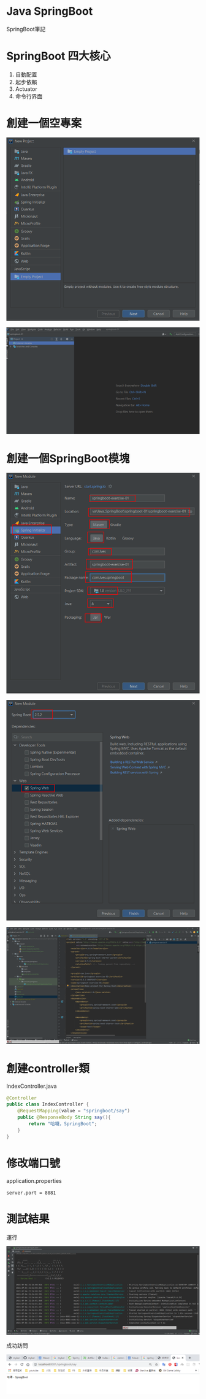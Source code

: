 # Java SpringBoot

SpringBoot筆記

# SpringBoot 四大核心

1. 自動配置
2. 起步依賴
3. Actuator
4. 命令行界面

# 創建一個空專案

![image](./images/20210704204302.png)

![image](./images/20210704204402.png)

# 創建一個SpringBoot模塊

![image](./images/20210704204858.png)

![image](./images/20210704205112.png)

![image](./images/20210704205339.png)

# 創建controller類

IndexController.java

```java
@Controller
public class IndexController {
    @RequestMapping(value = "springboot/say")
    public @ResponseBody String say(){
        return "哈囉，SpringBoot";
    }
}
```

# 修改端口號

application.properties

```properties
server.port = 8081
```

# 測試結果

運行

![image](./images/20210704212828.png)

成功訪問

![image](./images/20210704212629.png)